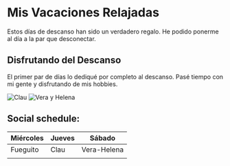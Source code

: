 # Mis Vacaciones Relajadas

Estos días de descanso han sido un verdadero regalo. He podido ponerme al día a la par que desconectar.

## Disfrutando del Descanso

El primer par de días lo dediqué por completo al descanso. Pasé tiempo con mi gente y disfrutando de mis hobbies.

![Clau](clau.jpg)
![Vera y Helena](veraHelena.jpg)

## Social schedule:
| Miércoles    | Jueves        | Sábado       |
| ------------ | ------------- | ------------ |
| Fueguito     | Clau          | Vera-Helena  |
|              |               |              |